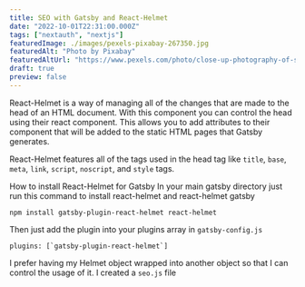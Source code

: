 ```yaml
---
title: SEO with Gatsby and React-Helmet
date: "2022-10-01T22:31:00.000Z"
tags: ["nextauth", "nextjs"]
featuredImage: ./images/pexels-pixabay-267350.jpg
featuredAlt: "Photo by Pixabay"
featuredAltUrl: "https://www.pexels.com/photo/close-up-photography-of-smartphone-icons-267350/"
draft: true
preview: false
---
```


React-Helmet is a way of managing all of the changes that are made to the head of an HTML document. With this component you can control the head using their react component. This allows you to add attributes to their component that will be added to the static HTML pages that Gatsby generates.

React-Helmet features all of the tags used in the head tag like `title`, `base`, `meta`, `link`, `script`, `noscript`, and `style` tags.

How to install React-Helmet for Gatsby
In your main gatsby directory just run this command to install react-helmet and react-helmet gatsby
```
npm install gatsby-plugin-react-helmet react-helmet
```

Then just add the plugin into your plugins array in `gatsby-config.js`
```
plugins: [`gatsby-plugin-react-helmet`]
```

I prefer having my Helmet object wrapped into another object so that I can control the usage of it. I created a `seo.js` file 


